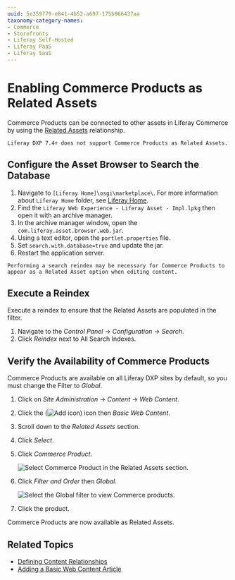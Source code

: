 ```yaml
---
uuid: 5e259779-e841-4b52-a697-175b966437aa
taxonomy-category-names:
- Commerce
- Storefronts
- Liferay Self-Hosted
- Liferay PaaS
- Liferay SaaS
---
```

# Enabling Commerce Products as Related Assets

Commerce Products can be connected to other assets in Liferay Commerce by using the [Related Assets](https://help.liferay.com/hc/articles/360028820532-Defining-Content-Relationships) relationship.

```{note}
Liferay DXP 7.4+ does not support Commerce Products as Related Assets. 
```

## Configure the Asset Browser to Search the Database

1. Navigate to `[Liferay Home]\osgi\marketplace\`. For more information about `Liferay Home` folder, see [Liferay Home](https://learn.liferay.com/dxp/latest/en/installation-and-upgrades/reference/liferay-home.html).
1. Find the `Liferay Web Experience - Liferay Asset - Impl.lpkg` then open it with an archive manager.
1. In the archive manager window, open the `com.liferay.asset.browser.web.jar`.
1. Using a text editor, open the `portlet.properties` file.
1. Set `search.with.database=true` and update the jar.
1. Restart the application server.

```{note}
Performing a search reindex may be necessary for Commerce Products to appear as a Related Asset option when editing content.
```

## Execute a Reindex

Execute a reindex to ensure that the Related Assets are populated in the filter.

1. Navigate to the _Control Panel_ &rarr; _Configuration_ &rarr; _Search_.
1. Click _Reindex_ next to All Search Indexes.

## Verify the Availability of Commerce Products

Commerce Products are available on all Liferay DXP sites by default, so you must change the Filter to _Global_.

1. Click on _Site Administration_ &rarr; _Content_ &rarr; _Web Content_.
1. Click the (![Add icon](../../images/icon-add.png)) icon then _Basic Web Content_.
1. Scroll down to the _Related Assets_ section.
1. Click _Select_.
1. Click _Commerce Product_.

     ![Select Commerce Product in the Related Assets section.](./enabling-commerce-products-as-related-assets/images/01.png)

1. Click _Filter and Order_ then _Global_.

     ![Select the Global filter to view Commerce products.](./enabling-commerce-products-as-related-assets/images/02.png)

1. Click the product.

Commerce Products are now available as Related Assets.

## Related Topics

* [Defining Content Relationships](https://help.liferay.com/hc/articles/360028820532-Defining-Content-Relationships)
* [Adding a Basic Web Content Article](https://learn.liferay.com/w/dxp/content-authoring-and-management/web-content/web-content-articles/adding-a-basic-web-content-article)
